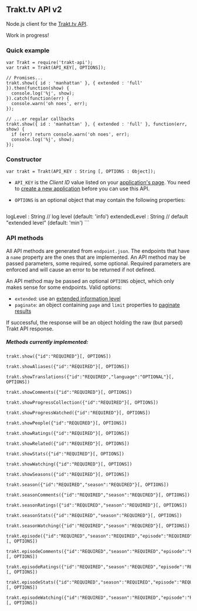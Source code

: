 ## Trakt.tv API v2

Node.js client for the [Trakt.tv API](http://docs.trakt.apiary.io/#).

Work in progress!

### Quick example

```
var Trakt = require('trakt-api');
var trakt = Trakt(API_KEY[, OPTIONS]);

// Promises...
trakt.show({ id : 'manhattan' }, { extended : 'full' }).then(function(show) {
  console.log('%j', show);
}).catch(function(err) {
  console.warn('oh noes', err);
});

// ...or regular callbacks
trakt.show({ id : 'manhattan' }, { extended : 'full' }, function(err, show) {
  if (err) return console.warn('oh noes', err);
  console.log('%j', show);
});
```

### Constructor

```
var trakt = Trakt(API_KEY : String [, OPTIONS : Object]);
```

* `API_KEY` is the _Client ID_ value listed on your [application's page](https://trakt.tv/oauth/applications). You need to [create a new application](https://trakt.tv/oauth/applications/new) before you can use this API.
* `OPTIONS` is an optional object that may contain the following properties:

    ```
logLevel      : String   // log level                (default: 'info')
extendedLevel : String   // default "extended level" (default: 'min')
    ```

### API methods

All API methods are generated from `endpoint.json`. The endpoints that have a `name` property are the ones that are implemented. An API method may be passed parameters, some required, some optional. Required parameters are enforced and will cause an error to be returned if not defined.

An API method may be passed an optional `OPTIONS` object, which only makes sense for some endpoints. Valid options:

* `extended`: use an [extended information level](http://docs.trakt.apiary.io/#introduction/extended-info)
* `paginate`: an object containing `page` and `limit` properties to [paginate results](http://docs.trakt.apiary.io/#introduction/pagination)

If successful, the response will be an object holding the raw (but parsed) Trakt API response.

##### Methods currently implemented:

```
trakt.show({"id":"REQUIRED"}[, OPTIONS])

trakt.showAliases({"id":"REQUIRED"}[, OPTIONS])

trakt.showTranslations({"id":"REQUIRED","language":"OPTIONAL"}[, OPTIONS])

trakt.showComments({"id":"REQUIRED"}[, OPTIONS])

trakt.showProgressCollection({"id":"REQUIRED"}[, OPTIONS])

trakt.showProgressWatched({"id":"REQUIRED"}[, OPTIONS])

trakt.showPeople({"id":"REQUIRED"}[, OPTIONS])

trakt.showRatings({"id":"REQUIRED"}[, OPTIONS])

trakt.showRelated({"id":"REQUIRED"}[, OPTIONS])

trakt.showStats({"id":"REQUIRED"}[, OPTIONS])

trakt.showWatching({"id":"REQUIRED"}[, OPTIONS])

trakt.showSeasons({"id":"REQUIRED"}[, OPTIONS])

trakt.season({"id":"REQUIRED","season":"REQUIRED"}[, OPTIONS])

trakt.seasonComments({"id":"REQUIRED","season":"REQUIRED"}[, OPTIONS])

trakt.seasonRatings({"id":"REQUIRED","season":"REQUIRED"}[, OPTIONS])

trakt.seasonStats({"id":"REQUIRED","season":"REQUIRED"}[, OPTIONS])

trakt.seasonWatching({"id":"REQUIRED","season":"REQUIRED"}[, OPTIONS])

trakt.episode({"id":"REQUIRED","season":"REQUIRED","episode":"REQUIRED"}[, OPTIONS])

trakt.episodeComments({"id":"REQUIRED","season":"REQUIRED","episode":"REQUIRED"}[, OPTIONS])

trakt.episodeRatings({"id":"REQUIRED","season":"REQUIRED","episode":"REQUIRED"}[, OPTIONS])

trakt.episodeStats({"id":"REQUIRED","season":"REQUIRED","episode":"REQUIRED"}[, OPTIONS])

trakt.episodeWatching({"id":"REQUIRED","season":"REQUIRED","episode":"REQUIRED"}[, OPTIONS])
```
